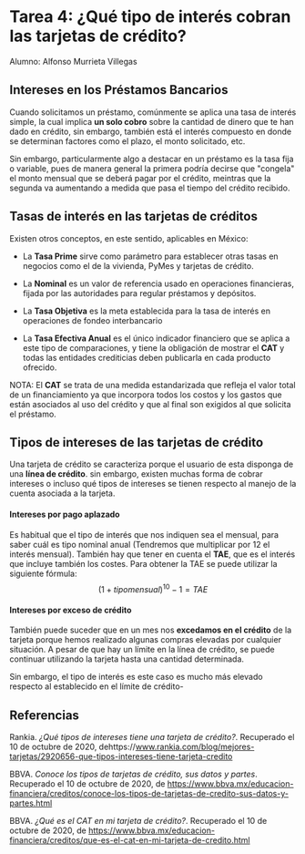 # Tarea 4: ¿Qué tipo de interés cobran las tarjetas de crédito?



Alumno: Alfonso Murrieta Villegas



## Intereses en los Préstamos Bancarios



Cuando solicitamos un préstamo, comúnmente se aplica una tasa de interés simple, la cual implica **un solo cobro** sobre la cantidad de dinero que te han dado en crédito, sin embargo, también está el interés compuesto en donde se determinan factores como el plazo, el monto solicitado, etc.

Sin embargo, particularmente algo a destacar en un préstamo es la tasa fija o variable, pues de manera general la primera podría decirse que "congela" el monto mensual que se deberá pagar por el crédito, meintras que la segunda va aumentando a medida que pasa el tiempo del crédito recibido.



## Tasas de interés en las tarjetas de créditos

Existen otros conceptos, en este sentido, aplicables en México:

- La **Tasa Prime** sirve como parámetro para establecer otras tasas en negocios como el de la vivienda, PyMes y tarjetas de crédito.

- La **Nominal** es un valor de referencia usado en operaciones financieras, fijada por las autoridades para regular préstamos y depósitos.

- La **Tasa Objetiva** es la meta establecida para la tasa de interés en operaciones de fondeo interbancario 

- La **Tasa Efectiva Anual** es el único indicador financiero que se aplica a este tipo de comparaciones, y tiene la obligación de mostrar el **CAT** y todas las entidades crediticias deben publicarla en cada producto ofrecido.

NOTA: El **CAT** se trata de una medida estandarizada que refleja el valor total de un  financiamiento ya que incorpora todos los costos y los gastos que están  asociados al uso del crédito y que al final son exigidos al que solicita el préstamo.



## Tipos de intereses de las tarjetas de crédito

Una tarjeta de crédito se caracteriza porque el usuario de esta  disponga de una **línea de crédito**. sin embargo, existen muchas forma de cobrar intereses o incluso qué tipos de intereses se tienen respecto al manejo de la cuenta asociada a la tarjeta.



#### Intereses por pago aplazado

Es habitual que el tipo de interés que nos indiquen sea el mensual,  para saber cuál es tipo nominal anual (Tendremos que multiplicar por 12  el interés mensual). También hay que tener en cuenta  el **TAE**, que es el interés que incluye también los costes. Para obtener la TAE se puede utilizar la siguiente fórmula:
$$
(1 + tipo mensual)^{10} -1 = TAE
$$


#### Intereses por exceso de crédito

También puede suceder que en un mes nos **excedamos en el crédito** de la tarjeta porque hemos realizado algunas compras elevadas por  cualquier situación. A pesar de que hay un límite en la línea de  crédito, se puede continuar utilizando la tarjeta hasta una cantidad  determinada.

Sin embargo, el tipo de interés es este caso es mucho más elevado respecto al establecido en el límite de crédito-



## Referencias



Rankia. *¿Qué tipos de intereses tiene una tarjeta de crédito?*. Recuperado el 10 de octubre de 2020, dehttps://www.rankia.com/blog/mejores-tarjetas/2920656-que-tipos-intereses-tiene-tarjeta-credito

BBVA. *Conoce los tipos de tarjetas de crédito, sus datos y partes*. Recuperado el 10 de octubre de 2020, de https://www.bbva.mx/educacion-financiera/creditos/conoce-los-tipos-de-tarjetas-de-credito-sus-datos-y-partes.html

BBVA. *¿Qué es el CAT en mi tarjeta de crédito?*. Recuperado el 10 de octubre de 2020, de https://www.bbva.mx/educacion-financiera/creditos/que-es-el-cat-en-mi-tarjeta-de-credito.html